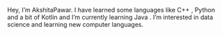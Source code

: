 Hey, I’m AkshitaPawar. 
I have learned some languages like C++ , Python and a bit of Kotlin and  I’m currently learning Java . I’m interested in data science and learning new computer languages.
